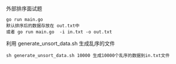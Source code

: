 外部排序面试题  

    go run main.go
    默认排序后的数据存放在 out.txt中
    或者 go run main.go  -i in.txt -o out.txt
    
利用 generate_unsort_data.sh 生成乱序的文件
    
    sh generate_unsort_data.sh 10000 生成10000个乱序的数据到in.txt文件
    